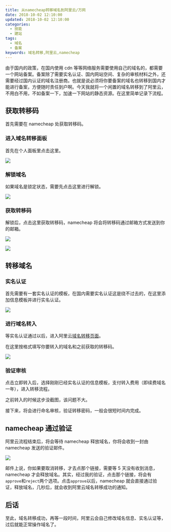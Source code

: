 ```yaml
---
title: 从namecheap转移域名到阿里云/万网
date: 2018-10-02 12:10:00
updated: 2018-10-02 12:10:00
categories:
  - 技能
  - 建站
tags:
  - 域名
  - 备案
keywords: 域名转移,阿里云,namecheap
---
```


由于国内的政策，在国内使用 cdn 等等网络服务需要使用自己的域名的，都需要一个网站备案。备案除了需要实名认证、国内网站空间、复杂的审核材料之外，还需要经过国内认证的域名注册商。也就是说必须将你要备案的域名也转移到国内才能进行备案，方便随时责任到户啊。今天我就将一个闲置的域名转移到了阿里云，不用白不用，不如备案一下，加速一下网站的静态资源。在这里简单记录下流程。

<!--more-->

## 获取转移码

首先需要在 namecheap 处获取转移码。

### 进入域名转移面板

首先在个人面板里点击这里。

![](https://img.iszy.cc/20190318212633.png)

### 解锁域名

如果域名是锁定状态，需要先点击这里进行解锁。

![](https://img.iszy.cc/20190318212645.png)

### 获取转移码

解锁后，点击这里获取转移码，namecheap 将会将转移码通过邮箱方式发送到你的邮箱。

![](https://img.iszy.cc/20190318212656.png)

![](https://img.iszy.cc/20190318212708.png)

## 转移域名

### 实名认证

首先需要有一套实名认证的模板，在国内需要实名认证这是绕不过去的，在这里添加信息模板并进行实名认证。

![](https://img.iszy.cc/20190318212719.png)

### 进行域名转入

等实名认证通过以后，进入阿里云[域名转移页面](https://wanwang.aliyun.com/domain/transfers)。

在这里按格式填写你要转入的域名和之前获取的转移码。

![](https://img.iszy.cc/20190318212733.png)

### 验证审核

点击立即转入后，选择刚刚已经实名认证的信息模板，支付转入费用（即续费域名一年），进入转移流程。

之前转入的时候这步没截图，该问题不大。

接下来，将会进行命名审核，验证转移密码，一般会很短时间内完成。

## namecheap 通过验证

阿里云流程结束后，将会等待 namecheap 释放域名，你将会收到一封由 namecheap 发送的验证邮件。

![](https://img.iszy.cc/20190318212747.png)

邮件上说，你如果要取消转移，才去点那个链接，需要等 5 天没有收到消息，namecheap 才会释放域名。其实，经过我的验证，点击那个链接，将会有`approve`和`reject`两个选项。点击`approve`以后，namecheap 就会直接通过验证，释放域名，几秒后，就会收到阿里云域名转移成功的通知。

## 后话

至此，域名转移成功，再等一段时间，阿里云会自己修改域名信息、实名认证等，过后就能正常操作域名了。
